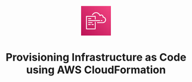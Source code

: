 <div align="center">
<img src="../img/cloudformation-logo.png" alt="Logo" width="80" height="80">
<h1 align="center">Provisioning Infrastructure as Code <br /> using AWS CloudFormation</h1>
<br />
</div>